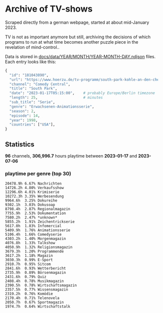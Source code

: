 # Archive of TV-shows

Scraped directly from a german webpage, started at about mid-January 2023.

TV is not as important anymore but still, archiving the decisions of which programs to run at what time
becomes another puzzle piece in the revelation of mind-control.. 

Data is stored in [docs/data/YEAR/MONTH/YEAR-MONTH-DAY.ndjson](docs/data/) files. 
Each entry looks like this:

```python
{
  "id": "181043890", 
  "url": "https://www.hoerzu.de/tv-programm/south-park-kohle-an-den-chefkoch/bid_181043890/", 
  "channel": "Comedy Central", 
  "title": "South Park", 
  "date": "2023-01-17T05:15:00",    # probably Europe/Berlin timezone 
  "length": 25,                     # minutes 
  "sub_title": "Serie", 
  "genre": "Erwachsenen-Animationsserie", 
  "season": 2, 
  "episode": 14, 
  "year": 1998, 
  "countries": ["USA"],
}
```

## Statistics

**96** channels, **306,996.7** hours playtime between **2023-01-17** and **2023-07-06**


### playtime per genre (top 30)

    20478.9h 6.67% Nachrichten
    14726.2h 4.80% Verkaufsshow
    12296.6h 4.01% Krimiserie
    10272.3h 3.35% Werbesendung
    9964.6h  3.25% Dokureihe
    9302.1h  3.03% Dokusoap
    8798.4h  2.87% Regionalmagazin
    7755.9h  2.53% Dokumentation
    7580.2h  2.47% *unknown*
    5855.2h  1.91% Zeichentrickserie
    5617.0h  1.83% Infomercial
    5409.9h  1.76% Animationsserie
    5106.4h  1.66% Comedyserie
    4303.2h  1.40% Morgenmagazin
    4076.8h  1.33% Talkshow
    4050.9h  1.32% Religionsmagazin
    3679.3h  1.20% Programmende
    3617.2h  1.18% Magazin
    3030.3h  0.99% E-Sport
    2910.7h  0.95% Sitcom
    2841.6h  0.93% Wetterbericht
    2735.9h  0.89% Börsenmagazin
    2431.6h  0.79% Quiz
    2408.4h  0.78% Musikmagazin
    2390.5h  0.78% Wirtschaftsmagazin
    2357.5h  0.77% Wissensmagazin
    2319.2h  0.76% Komödie
    2170.4h  0.71% Telenovela
    2050.7h  0.67% Sportmagazin
    1974.7h  0.64% Wirtschaftstalk
